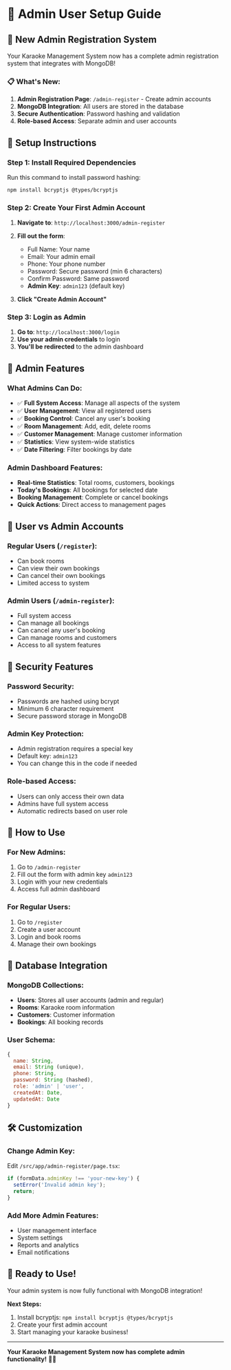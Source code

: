# 🔐 Admin User Setup Guide

## 🚀 **New Admin Registration System**

Your Karaoke Management System now has a complete admin registration system that integrates with MongoDB!

### **📋 What's New:**

1. **Admin Registration Page**: `/admin-register` - Create admin accounts
2. **MongoDB Integration**: All users are stored in the database
3. **Secure Authentication**: Password hashing and validation
4. **Role-based Access**: Separate admin and user accounts

## 🔧 **Setup Instructions**

### **Step 1: Install Required Dependencies**

Run this command to install password hashing:
```bash
npm install bcryptjs @types/bcryptjs
```

### **Step 2: Create Your First Admin Account**

1. **Navigate to**: `http://localhost:3000/admin-register`
2. **Fill out the form**:
   - Full Name: Your name
   - Email: Your admin email
   - Phone: Your phone number
   - Password: Secure password (min 6 characters)
   - Confirm Password: Same password
   - **Admin Key**: `admin123` (default key)

3. **Click "Create Admin Account"**

### **Step 3: Login as Admin**

1. **Go to**: `http://localhost:3000/login`
2. **Use your admin credentials** to login
3. **You'll be redirected** to the admin dashboard

## 🎯 **Admin Features**

### **What Admins Can Do:**
- ✅ **Full System Access**: Manage all aspects of the system
- ✅ **User Management**: View all registered users
- ✅ **Booking Control**: Cancel any user's booking
- ✅ **Room Management**: Add, edit, delete rooms
- ✅ **Customer Management**: Manage customer information
- ✅ **Statistics**: View system-wide statistics
- ✅ **Date Filtering**: Filter bookings by date

### **Admin Dashboard Features:**
- **Real-time Statistics**: Total rooms, customers, bookings
- **Today's Bookings**: All bookings for selected date
- **Booking Management**: Complete or cancel bookings
- **Quick Actions**: Direct access to management pages

## 👥 **User vs Admin Accounts**

### **Regular Users** (`/register`):
- Can book rooms
- Can view their own bookings
- Can cancel their own bookings
- Limited access to system

### **Admin Users** (`/admin-register`):
- Full system access
- Can manage all bookings
- Can cancel any user's booking
- Can manage rooms and customers
- Access to all system features

## 🔐 **Security Features**

### **Password Security:**
- Passwords are hashed using bcrypt
- Minimum 6 character requirement
- Secure password storage in MongoDB

### **Admin Key Protection:**
- Admin registration requires a special key
- Default key: `admin123`
- You can change this in the code if needed

### **Role-based Access:**
- Users can only access their own data
- Admins have full system access
- Automatic redirects based on user role

## 📱 **How to Use**

### **For New Admins:**
1. Go to `/admin-register`
2. Fill out the form with admin key `admin123`
3. Login with your new credentials
4. Access full admin dashboard

### **For Regular Users:**
1. Go to `/register`
2. Create a user account
3. Login and book rooms
4. Manage their own bookings

## 🔄 **Database Integration**

### **MongoDB Collections:**
- **Users**: Stores all user accounts (admin and regular)
- **Rooms**: Karaoke room information
- **Customers**: Customer information
- **Bookings**: All booking records

### **User Schema:**
```javascript
{
  name: String,
  email: String (unique),
  phone: String,
  password: String (hashed),
  role: 'admin' | 'user',
  createdAt: Date,
  updatedAt: Date
}
```

## 🛠 **Customization**

### **Change Admin Key:**
Edit `/src/app/admin-register/page.tsx`:
```javascript
if (formData.adminKey !== 'your-new-key') {
  setError('Invalid admin key');
  return;
}
```

### **Add More Admin Features:**
- User management interface
- System settings
- Reports and analytics
- Email notifications

## 🚀 **Ready to Use!**

Your admin system is now fully functional with MongoDB integration! 

**Next Steps:**
1. Install bcryptjs: `npm install bcryptjs @types/bcryptjs`
2. Create your first admin account
3. Start managing your karaoke business!

---

**Your Karaoke Management System now has complete admin functionality!** 🎤✨

